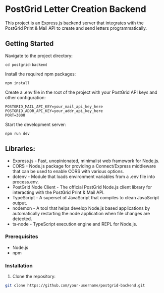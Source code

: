 # PostGrid Letter Creation Backend

This project is an Express.js backend server that integrates with the PostGrid Print & Mail API to create and send letters programmatically.

## Getting Started

Navigate to the project directory:
```
cd postgrid-backend
```

Install the required npm packages:
```
npm install
```

Create a .env file in the root of the project with your PostGrid API keys and other configuration:
```
POSTGRID_MAIL_API_KEY=your_mail_api_key_here
POSTGRID_ADDR_API_KEY=your_addr_api_key_here
PORT=3000
```

Start the development server:
```
npm run dev
```

## Libraries:
- Express.js - Fast, unopinionated, minimalist web framework for Node.js.
- CORS - Node.js package for providing a Connect/Express middleware that can be used to enable CORS with various options.
- dotenv - Module that loads environment variables from a .env file into process.env.
- PostGrid Node Client - The official PostGrid Node.js client library for interacting with the PostGrid Print & Mail API.
- TypeScript - A superset of JavaScript that compiles to clean JavaScript output.
- nodemon - A tool that helps develop Node.js based applications by automatically restarting the node application when file changes are detected.
- ts-node - TypeScript execution engine and REPL for Node.js.


### Prerequisites

- Node.js
- npm

### Installation

1. Clone the repository:
```sh
git clone https://github.com/your-username/postgrid-backend.git
